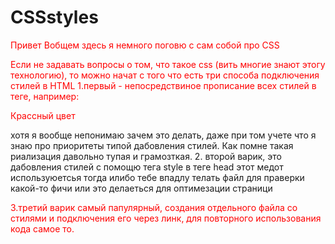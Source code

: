 # CSSstyles

Привет Вобщем здесь я немного поговю с сам собой про CSS

Если не задавать вопросы о том, что такое css (вить многие знают этогу технологию), то можно начат с
того что есть три способа подключения стилей в HTML 1.первый - непосредствиное прописание всех
стилей в теге, например:

<p style="color: red;">Крассный цвет</p>
хотя я вообще непонимаю зачем это делать, даже при том учете что я знаю про приоритеты типой дабовления стилей. Как помне такая риализация давольно тупая и грамозткая.
2. второй варик, это дабовления стилей с помощю тега style в теге head этот медот используюетсья тогда илибо тебе впадлу телать файл для праверки какой-то фичи или это делаеться для оптимезации страници

<style>
    p{ 
        color: red;
    }
</style>

3.третий варик самый папулярный, создания отдельного файла со стилями и подключения его через линк,
для повторного использования кода самое то.
